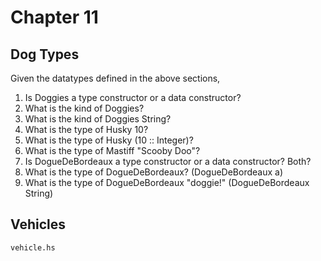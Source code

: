 # Chapter 11

## Dog Types

Given the datatypes defined in the above sections,

1. Is Doggies a type constructor or a data constructor?
2. What is the kind of Doggies?
3. What is the kind of Doggies String?
4. What is the type of Husky 10?
5. What is the type of Husky (10 :: Integer)?
6. What is the type of Mastiff "Scooby Doo"?
7. Is DogueDeBordeaux a type constructor or a data constructor? Both?
8. What is the type of DogueDeBordeaux? (DogueDeBordeaux a)
9. What is the type of DogueDeBordeaux "doggie!" (DogueDeBordeaux String)

## Vehicles

`vehicle.hs`
